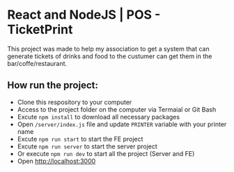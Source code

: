 # React and NodeJS | POS - TicketPrint

This project was made to help my association to get a system that 
can generate tickets of drinks and food to the custumer can get them in the bar/coffe/restaurant. 

## How run the project:
- Clone this respository to your computer
- Access to the project folder on the computer via Termaial or Git Bash
- Excute `npm install` to download all necessary packages
- Open `/server/index.js` file and update `PRINTER` variable with your printer name
- Excute `npm run start` to start the FE project
- Excute `npm run server` to start the server project
- Or execute `npm run dev` to start all the project (Server and FE)
- Open [http://localhost:3000](http://localhost:3000)